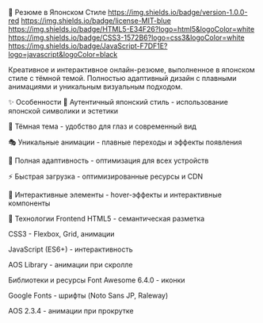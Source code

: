 🎌 Резюме в Японском Стиле
https://img.shields.io/badge/version-1.0.0-red
https://img.shields.io/badge/license-MIT-blue
https://img.shields.io/badge/HTML5-E34F26?logo=html5&logoColor=white
https://img.shields.io/badge/CSS3-1572B6?logo=css3&logoColor=white
https://img.shields.io/badge/JavaScript-F7DF1E?logo=javascript&logoColor=black

Креативное и интерактивное онлайн-резюме, выполненное в японском стиле с тёмной темой. Полностью адаптивный дизайн с плавными анимациями и уникальным визуальным подходом.

✨ Особенности
🎎 Аутентичный японский стиль - использование японской символики и эстетики

🌙 Тёмная тема - удобство для глаз и современный вид

🎭 Уникальные анимации - плавные переходы и эффекты появления

📱 Полная адаптивность - оптимизация для всех устройств

⚡ Быстрая загрузка - оптимизированные ресурсы и CDN

🎯 Интерактивные элементы - hover-эффекты и интерактивные компоненты

🚀 Технологии
Frontend
HTML5 - семантическая разметка

CSS3 - Flexbox, Grid, анимации

JavaScript (ES6+) - интерактивность

AOS Library - анимации при скролле

Библиотеки и ресурсы
Font Awesome 6.4.0 - иконки

Google Fonts - шрифты (Noto Sans JP, Raleway)

AOS 2.3.4 - анимации при прокрутке
